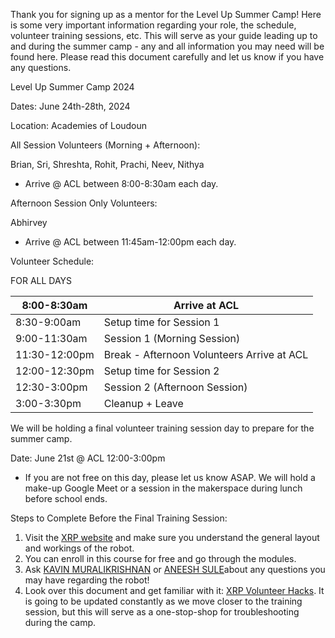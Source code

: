 Thank you for signing up as a mentor for the Level Up Summer Camp! Here is some very important information regarding your role, the schedule, volunteer training sessions, etc. This will serve as your guide leading up to and during the summer camp - any and all information you may need will be found here. Please read this document carefully and let us know if you have any questions.

Level Up Summer Camp 2024

Dates: June 24th-28th, 2024

Location: Academies of Loudoun

All Session Volunteers (Morning + Afternoon): 

Brian, Sri, Shreshta, Rohit, Prachi, Neev, Nithya

* Arrive @ ACL between 8:00-8:30am each day.

Afternoon Session Only Volunteers:

Abhirvey

* Arrive @ ACL between 11:45am-12:00pm each day.

Volunteer Schedule:

FOR ALL DAYS



| 8:00-8:30am | Arrive at ACL |
| --- | --- |
| 8:30-9:00am | Setup time for Session 1 |
| 9:00-11:30am | Session 1 (Morning Session) |
| 11:30-12:00pm | Break - Afternoon Volunteers Arrive at ACL |
| 12:00-12:30pm | Setup time for Session 2 |
| 12:30-3:00pm | Session 2 (Afternoon Session) |
| 3:00-3:30pm | Cleanup + Leave |

We will be holding a final volunteer training session day to prepare for the summer camp. 

Date: June 21st @ ACL 12:00-3:00pm

* If you are not free on this day, please let us know ASAP. We will hold a make-up Google Meet or a session in the makerspace during lunch before school ends.

Steps to Complete Before the Final Training Session:

1. Visit the [XRP website](https://www.google.com/url?q=https://www.canvas.net/browse/wpi/courses/introduction-to-the-xrp&sa=D&source=editors&ust=1717314602788652&usg=AOvVaw0kRghzQZfYQTViTc4dyrsG) and make sure you understand the general layout and workings of the robot.
1. You can enroll in this course for free and go through the modules.
2. Ask [KAVIN MURALIKRISHNAN](mailto:921563@lcps.org) or [ANEESH SULE](mailto:919507@lcps.org)about any questions you may have regarding the robot!
2. Look over this document and get familiar with it: [XRP Volunteer Hacks](https://www.google.com/url?q=https://docs.google.com/document/d/1IQanXuk8u0vkvHlmvrWQxEbc7iuNVlytdGQOZtvFsjM/edit&sa=D&source=editors&ust=1717314602789873&usg=AOvVaw2ihv3RXxLvYtBrCKq2oB8I). It is going to be updated constantly as we move closer to the training session, but this will serve as a one-stop-shop for troubleshooting during the camp.
